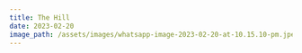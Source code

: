 ```yaml
---
title: The Hill
date: 2023-02-20
image_path: /assets/images/whatsapp-image-2023-02-20-at-10.15.10-pm.jpeg
---
```


